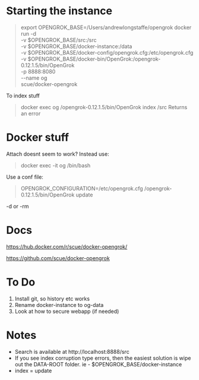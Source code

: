 Starting the instance
=====================

> export OPENGROK_BASE=/Users/andrewlongstaffe/opengrok
> docker run -d \
    -v $OPENGROK_BASE/src:/src \
    -v $OPENGROK_BASE/docker-instance:/data \
    -v $OPENGROK_BASE/docker-config/opengrok.cfg:/etc/opengrok.cfg \
    -v $OPENGROK_BASE/docker-bin/OpenGrok:/opengrok-0.12.1.5/bin/OpenGrok \
    -p 8888:8080 \
    --name og \
    scue/docker-opengrok

To index stuff
> docker exec og /opengrok-0.12.1.5/bin/OpenGrok index /src
Returns an error

Docker stuff
============

Attach doesnt seem to work? Instead use:
> docker exec -it og /bin/bash

Use a conf file:
> OPENGROK_CONFIGURATION=/etc/opengrok.cfg /opengrok-0.12.1.5/bin/OpenGrok update

-d or -rm

Docs 
====

https://hub.docker.com/r/scue/docker-opengrok/

https://github.com/scue/docker-opengrok

To Do
=====

1) Install git, so history etc works
2) Rename docker-instance to og-data
3) Look at how to secure webapp (if needed)

Notes
========

* Search is available at http://localhost:8888/src
* If you see index corruption type errors, then the easiest solution is wipe out the DATA-ROOT folder. ie - $OPENGROK_BASE/docker-instance
* index = update